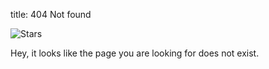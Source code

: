 title: 404 Not found

![Stars](images/gifs/stars_1.gif "Stars")

Hey, it looks like the page you are looking for does not exist.
